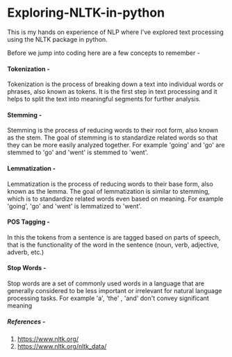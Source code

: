 # Exploring-NLTK-in-python
This is my hands on experience of NLP where I've explored text processing using the NLTK package in python. 

Before we jump into coding here are a few concepts to remember - 

#### Tokenization - 
Tokenization is the process of breaking down a text into individual words or phrases, also known as tokens. It is the first step in text processing and it helps to split the text into meaningful segments for further analysis.

#### Stemming - 
Stemming is the process of reducing words to their root form, also known as the stem. The goal of stemming is to standardize related words so that they can be more easily analyzed together. For example 'going' and 'go' are stemmed to 'go' and 'went' is stemmed to 'went'.
 
#### Lemmatization - 
Lemmatization is the process of reducing words to their base form, also known as the lemma. The goal of lemmatization is similar to stemming, which is to standardize related words even based on meaning. For example 'going', 'go' and 'went' is lemmatized to 'went'.

#### POS Tagging - 
In this the tokens from a sentence is are tagged based on parts of speech, that is the functionality of the word in the sentence (noun, verb, adjective, adverb, etc.)

#### Stop Words - 
Stop words are a set of commonly used words in a language that are generally considered to be less important or irrelevant for natural language processing tasks. For example 'a', 'the' , 'and' don't convey significant meaning


##### References -
1. https://www.nltk.org/
2. https://www.nltk.org/nltk_data/
